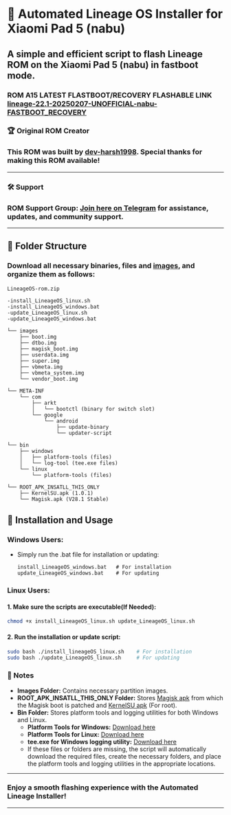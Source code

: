 # 🚀 Automated Lineage OS Installer for Xiaomi Pad 5 (nabu)

## A simple and efficient script to flash Lineage ROM on the Xiaomi Pad 5 (nabu) in fastboot mode.
### ROM A15 LATEST FLASTBOOT/RECOVERY FLASHABLE LINK [lineage-22.1-20250207-UNOFFICIAL-nabu-FASTBOOT_RECOVERY](https://1drv.ms/u/c/e503a90e3c75d1ba/Ea7pXyX5GLdIk0Mxg6gO5swB7n8Cv8GEN1IhTG9IzfRNdA?e=Sxf3ao)
### 🏆 Original ROM Creator
### This ROM was built by [dev-harsh1998](https://github.com/dev-harsh1998). Special thanks for making this ROM available!
---
### 🛠 Support
### **ROM Support Group**: [Join here on Telegram](https://t.me/xiaomipad5global) for assistance, updates, and community support.
---

## 📂 Folder Structure
### Download all necessary binaries, files and [images](https://github.com/ArKT-7/automated-nabu-lineage-installer/releases/tag/lineage-22.1-20250207-UNOFFICIAL-nabu), and organize them as follows:

```plaintext
LineageOS-rom.zip

-install_LineageOS_linux.sh
-install_LineageOS_windows.bat
-update_LineageOS_linux.sh
-update_LineageOS_windows.bat

└── images
    ├── boot.img
    ├── dtbo.img
    ├── magisk_boot.img
    ├── userdata.img
    ├── super.img
    ├── vbmeta.img
    ├── vbmeta_system.img
    └── vendor_boot.img

└── META-INF
    └── com
        ├── arkt 
        │   └── bootctl (binary for switch slot)
        └── google
            └── android
                ├── update-binary 
                └── updater-script 

└── bin
    ├── windows
    │   ├── platform-tools (files)
    │   └── log-tool (tee.exe files)
    └── linux
        └── platform-tools (files)

└── ROOT_APK_INSATLL_THIS_ONLY
    ├── KernelSU.apk (1.0.1)
    └── Magisk.apk (V28.1 Stable)
```

## 🔧 Installation and Usage

### Windows Users:
- Simply run the .bat file for installation or updating:
  ```plaintext
  install_LineageOS_windows.bat   # For installation
  update_LineageOS_windows.bat    # For updating
  ```
  
### Linux Users:
#### 1. Make sure the scripts are executable(If Needed):
   ```bash
   chmod +x install_LineageOS_linux.sh update_LineageOS_linux.sh
   ```
   
#### 2. Run the installation or update script:
   ```bash
   sudo bash ./install_lineageOS_linux.sh    # For installation
   sudo bash ./update_LineageOS_linux.sh     # For updating
   ```

### 📜 Notes
- **Images Folder:** Contains necessary partition images.
- **ROOT_APK_INSATLL_THIS_ONLY Folder:** Stores [Magisk apk](https://github.com/topjohnwu/Magisk/releases/tag/v28.1) from which the Magisk boot is patched and [KernelSU apk](https://github.com/rsuntk/KernelSU/releases/tag/v1.0.2-40-legacy) (For root).
- **Bin Folder:** Stores platform tools and logging utilities for both Windows and Linux.
  - **Platform Tools for Windows:** [Download here](https://developer.android.com/studio/releases/platform-tools)  
  - **Platform Tools for Linux:** [Download here](https://developer.android.com/studio/releases/platform-tools)  
  - **tee.exe for Windows logging utility:** [Download here](https://github.com/dEajL3kA/tee-win32)
  - If these files or folders are missing, the script will automatically download the required files, create the necessary folders, and place the platform tools and logging utilities in the appropriate locations.


---
### Enjoy a smooth flashing experience with the **Automated Lineage Installer**!
---

